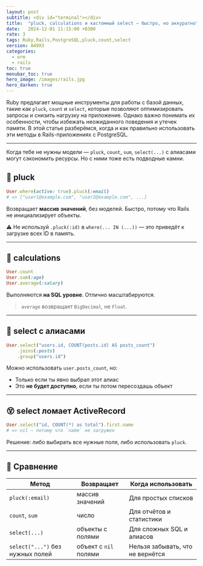 ```yaml
---
layout: post
subtitle: <div id="terminal"></div>
title:  "pluck, calculations и кастомный select — быстро, но аккуратно"
date:   2024-12-01 11:15:00 +0300
rate: 3
tags: Ruby,Rails,PostgreSQL,pluck,count,select
version: A49X3
categories:
  - orm
  - rails
toc: true
menubar_toc: true
hero_image: /images/rails.jpg
hero_darken: true
---
```

Ruby предлагает мощные инструменты для работы с базой данных, такие как `pluck`, `count` и `select`, которые позволяют оптимизировать запросы и снизить нагрузку на приложение. Однако важно понимать их особенности, чтобы избежать неожиданного поведения и утечек памяти. В этой статье разберёмся, когда и как правильно использовать эти методы в Rails-приложениях с PostgreSQL.

---
Когда тебе не нужны модели — `pluck`, `count`, `sum`, `select(...)` с алиасами могут сэкономить ресурсы. Но с ними тоже есть подводные камни.

## 🍇 pluck

```ruby
User.where(active: true).pluck(:email)
# => ["user1@example.com", "user2@example.com", ...]
````

Возвращает **массив значений**, без моделей. Быстро, потому что Rails не инициализирует объекты.

⚠️ Не используй `.pluck(:id)` в `where(... IN (...))` — это приведёт к загрузке всех ID в память.

---

## 🧮 calculations

```ruby
User.count
User.sum(:age)
User.average(:salary)
```

Выполняются **на SQL уровне**. Отлично масштабируются.

> `average` возвращает `BigDecimal`, не `Float`.

---

## 🧠 select с алиасами

```ruby
User.select("users.id, COUNT(posts.id) AS posts_count")
    .joins(:posts)
    .group("users.id")
```

Можно использовать `user.posts_count`, но:

* Только если ты явно выбрал этот алиас
* Это **не будет доступно**, если ты потом пересоздашь объект

---

## 😵 select ломает ActiveRecord

```ruby
User.select("id, COUNT(*) as total").first.name
# => nil — потому что `name` не загружен
```

Решение: либо выбирать все нужные поля, либо использовать `pluck`.

---

## 📌 Сравнение

| Метод                            | Возвращает            | Когда использовать               |
| -------------------------------- | --------------------- | -------------------------------- |
| `pluck(:email)`                  | массив значений       | Для простых списков              |
| `count`, `sum`                   | число                 | Для отчётов и статистики         |
| `select(...)`                    | объекты с полями      | Для сложных SQL и алиасов        |
| `select("...")` без нужных полей | объект с `nil` полями | Нельзя забывать, что не вернётся |
